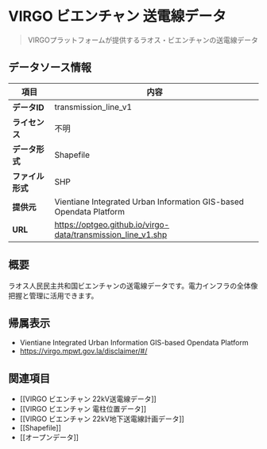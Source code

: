 # VIRGO ビエンチャン 送電線データ

> VIRGOプラットフォームが提供するラオス・ビエンチャンの送電線データ

## データソース情報

| 項目             | 内容                                                               |
| ---------------- | ------------------------------------------------------------------ |
| **データID**     | transmission_line_v1                                               |
| **ライセンス**   | 不明                                                               |
| **データ形式**   | Shapefile                                                          |
| **ファイル形式** | SHP                                                                |
| **提供元**       | Vientiane Integrated Urban Information GIS-based Opendata Platform |
| **URL**          | https://optgeo.github.io/virgo-data/transmission_line_v1.shp       |

## 概要

ラオス人民民主共和国ビエンチャンの送電線データです。電力インフラの全体像把握と管理に活用できます。

## 帰属表示

- Vientiane Integrated Urban Information GIS-based Opendata Platform
- https://virgo.mpwt.gov.la/disclaimer/#/

## 関連項目

- [[VIRGO ビエンチャン 22kV送電線データ]]
- [[VIRGO ビエンチャン 電柱位置データ]]
- [[VIRGO ビエンチャン 22kV地下送電線計画データ]]
- [[Shapefile]]
- [[オープンデータ]]
